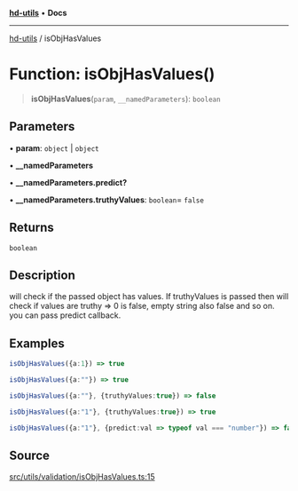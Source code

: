 [**hd-utils**](../README.md) • **Docs**

***

[hd-utils](../globals.md) / isObjHasValues

# Function: isObjHasValues()

> **isObjHasValues**(`param`, `__namedParameters`): `boolean`

## Parameters

• **param**: `object` \| `object`

• **\_\_namedParameters**

• **\_\_namedParameters.predict?**

• **\_\_namedParameters.truthyValues**: `boolean`= `false`

## Returns

`boolean`

## Description

will check if the passed object has values.
If truthyValues is passed then will check if values are truthy => 0 is false, empty string also false and so on.
you can pass predict callback.

## Examples

```ts
isObjHasValues({a:1}) => true
```

```ts
isObjHasValues({a:""}) => true
```

```ts
isObjHasValues({a:""}, {truthyValues:true}) => false
```

```ts
isObjHasValues({a:"1"}, {truthyValues:true}) => true
```

```ts
isObjHasValues({a:"1"}, {predict:val => typeof val === "number"}) => false
```

## Source

[src/utils/validation/isObjHasValues.ts:15](https://github.com/AhmadHddad/h-utils/blob/8e9e542f98b1a43a336ce585dc8666b21b0e894d/src/utils/validation/isObjHasValues.ts#L15)
